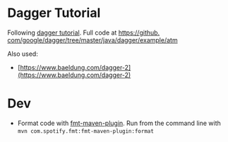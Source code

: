 # Dagger Tutorial

Following [dagger tutorial](https://dagger.dev/tutorial/). Full code at [https://github.
com/google/dagger/tree/master/java/dagger/example/atm](https://github.com/google/dagger/tree/master/java/dagger/example/atm)

Also used:
* [https://www.baeldung.com/dagger-2](https://www.baeldung.com/dagger-2)

# Dev

* Format code with [fmt-maven-plugin](https://github.com/spotify/fmt-maven-plugin). Run from the command line with `mvn com.spotify.fmt:fmt-maven-plugin:format`
